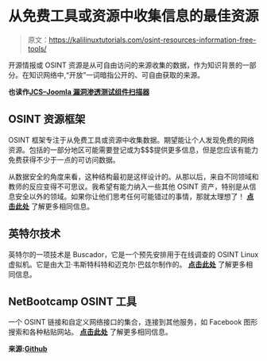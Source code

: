 # 从免费工具或资源中收集信息的最佳资源

> 原文：<https://kalilinuxtutorials.com/osint-resources-information-free-tools/>

开源情报或 OSINT 资源是从可自由访问的来源收集的数据，作为知识背景的一部分。在知识网络中,“开放”一词暗指公开的、可自由获取的来源。

**也读作[JCS–Joomla 漏洞渗透测试组件扫描器](https://kalilinuxtutorials.com/jcs-joomla-vulnerability/)**

## **OSINT 资源框架**

OSINT 框架专注于从免费工具或资源中收集数据。期望能让个人发现免费的网络资源。包括的一部分地区可能需要登记或为$$$提供更多信息，但是您应该有能力免费获得不少于一点的可访问数据。

从数据安全的角度来看，这种结构最初是这样设计的。从那以后，来自不同领域和教师的反应变得不可思议。我希望有能力纳入一些其他 OSINT 资产，特别是从信息安全以外的领域。如果你让他们思考任何可能错过的事情，那就太理想了！ [**点击此处**](http://osintframework.com/) 了解更多相同信息。

## **英特尔技术**

英特尔的一项技术是 Buscador，它是一个预先安排用于在线调查的 OSINT Linux 虚拟机。它是由大卫·韦斯特科特和迈克尔·巴兹尔制作的。 [**点击此处**](https://inteltechniques.com/menu.html) 了解更多相同信息。

## **NetBootcamp OSINT 工具**

一个 OSINT 链接和自定义网络接口的集合，连接到其他服务，如 Facebook 图形搜索和各种粘贴网站。 [**点击此处**](https://netbootcamp.org/osinttools/) 了解更多相同信息。

**来源:[Github](https://github.com/ByteHackr/HackingTools-2#exploit-development)**
